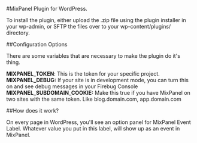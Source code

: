 #MixPanel Plugin for WordPress. 

To install the plugin, either upload the .zip file using the plugin installer in your wp-admin, or
SFTP the files over to your wp-content/plugins/ directory.

##Configuration Options

There are some variables that are necessary to make the plugin do it's thing. 

**MIXPANEL_TOKEN**: This is the token for your specific project. 
**MIXPANEL_DEBUG:** If your site is in development mode, you can turn this on and see debug messages in your Firebug Console
**MIXPANEL_SUBDOMAIN_COOKIE:** Make this true if you have MixPanel on two sites with the same token. Like blog.domain.com, app.domain.com 

##How does it work? 

On every page in WordPress, you'll see an option panel for MixPanel Event Label. Whatever value you put in this label, will
show up as an event in MixPanel.

